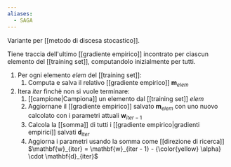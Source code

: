 ```yaml
---
aliases:
  - SAGA
---
```

Variante per [[metodo di discesa stocastico]].

Tiene traccia dell'ultimo [[gradiente empirico]] incontrato per ciascun elemento del [[training set]], computandolo inizialmente per tutti.

1. Per ogni elemento $elem$ del [[training set]]:
	1. Computa e salva il relativo [[gradiente empirico]] $\mathbf{m}_{elem}$
2. Itera $iter$ finchè non si vuole terminare:
	1. [[campione|Campiona]] un elemento dal [[training set]] $elem$
	2. Aggiornane il [[gradiente empirico]] salvato $\mathbf{m}_{elem}$ con uno nuovo calcolato con i parametri attuali $\mathbf{w}_{iter-1}$
	3. Calcola la [[somma]] di tutti i [[gradiente empirico|gradienti empirici]] salvati $\mathbf{d}_{iter}$
	4. Aggiorna i parametri usando la somma come [[direzione di ricerca]]  $\mathbf{w}_{iter} = \mathbf{w}_{iter - 1} - {\color{yellow} \alpha} \cdot \mathbf{d}_{iter}$
